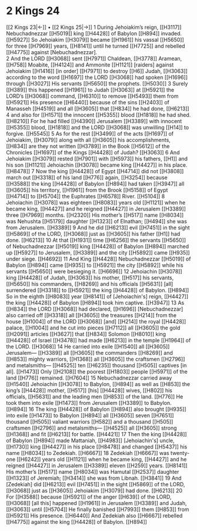 # 2 Kings 24
[[2 Kings 23|←]] • [[2 Kings 25|→]]
1 During Jehoiakim’s reign, [[H3117]] Nebuchadnezzar [[H5019]] king [[H4428]] of Babylon [[H894]] invaded. [[H5927]] So Jehoiakim [[H3079]] became [[H1961]] his vassal [[H5650]] for three [[H7969]] years, [[H8141]] until he turned [[H7725]] and rebelled [[H4775]] against [Nebuchadnezzar].  
2 And the LORD [[H3068]] sent [[H7971]] Chaldean, [[H3778]] Aramean, [[H758]] Moabite, [[H4124]] and Ammonite [[H1121]] [raiders] against Jehoiakim [[H1416]] [in order] [[H7971]] to destroy [[H6]] Judah, [[H3063]] according to the word [[H1697]] the LORD [[H3068]] had spoken [[H1696]] through [[H3027]] His servants [[H5650]] the prophets. [[H5030]] 
3 Surely [[H389]] this happened [[H1961]] to Judah [[H3063]] at [[H5921]] the LORD’s [[H3068]] command, [[H6310]] to remove [[H5493]] them from [[H5921]] His presence [[H6440]] because of the sins [[H2403]] of Manasseh [[H4519]] and all [[H3605]] that [[H834]] he had done, [[H6213]] 
4 and also for [[H1571]] the innocent [[H5355]] blood [[H1818]] he had shed. [[H8210]] For he had filled [[H4390]] Jerusalem [[H3389]] with innocent [[H5355]] blood, [[H1818]] and the LORD [[H3068]] was unwilling [[H14]] to forgive. [[H5545]] 
5 As for the rest [[H3499]] of the acts [[H1697]] of Jehoiakim, [[H3079]] along with all [[H3605]] his accomplishments, [[H834]] are they not written [[H3789]] in the Book [[H5612]] of the Chronicles [[H1697]] of the Kings [[H4428]] of Judah? [[H3063]] 
6 And Jehoiakim [[H3079]] rested [[H7901]] with [[H5973]] his fathers, [[H1]] and his son [[H1121]] Jehoiachin [[H3078]] became king [[H4427]] in his place. [[H8478]] 
7 Now the king [[H4428]] of Egypt [[H4714]] did not [[H3808]] march out [[H3318]] of his land [[H776]] again, [[H3254]] because [[H3588]] the king [[H4428]] of Babylon [[H894]] had taken [[H3947]] all [[H3605]] his territory, [[H1961]] from the Brook [[H5158]] of Egypt [[H4714]] to [[H5704]] the Euphrates [[H6578]] River. [[H5104]] 
8 Jehoiachin [[H3078]] was eighteen [[H8083]] years old [[H1121]] when he became king, [[H4427]] and he reigned [[H4427]] in Jerusalem [[H3389]] three [[H7969]] months. [[H2320]] His mother’s [[H517]] name [[H8034]] was Nehushta [[H5179]] daughter [[H1323]] of Elnathan; [[H494]] she was from Jerusalem. [[H3389]] 
9 And he did [[H6213]] evil [[H7451]] in the sight [[H5869]] of the LORD, [[H3068]] just as [[H3605]] his father [[H1]] had done. [[H6213]] 
10 At that [[H1931]] time [[H6256]] the servants [[H5650]] of Nebuchadnezzar [[H5019]] king [[H4428]] of Babylon [[H894]] marched up [[H5927]] to Jerusalem, [[H3389]] and the city [[H5892]] came [[H935]] under siege. [[H4692]] 
11 And King [[H4428]] Nebuchadnezzar [[H5019]] of Babylon [[H894]] came [[H935]] to [[H5921]] the city [[H5892]] while his servants [[H5650]] were besieging it. [[H6696]] 
12 Jehoiachin [[H3078]] king [[H4428]] of Judah, [[H3063]] his mother, [[H517]] his servants, [[H5650]] his commanders, [[H8269]] and his officials [[H5631]] [all] surrendered [[H3318]] to [[H5921]] the king [[H4428]] of Babylon. [[H894]] So in the eighth [[H8083]] year [[H8141]] of [Jehoiachin's] reign, [[H4427]] the king [[H4428]] of Babylon [[H894]] took him captive. [[H3947]] 
13 As [[H834]] the LORD [[H3068]] had declared, [[H1696]] [Nebuchadnezzar] also carried off [[H3318]] all [[H3605]] the treasures [[H214]] from the house [[H1004]] of the LORD [[H3068]] [and] [[H214]] the royal [[H4428]] palace, [[H1004]] and he cut into pieces [[H7112]] all [[H3605]] the gold [[H2091]] articles [[H3627]] that [[H834]] Solomon [[H8010]] king [[H4428]] of Israel [[H3478]] had made [[H6213]] in the temple [[H1964]] of the LORD. [[H3068]] 
14 He carried into exile [[H1540]] all [[H3605]] Jerusalem— [[H3389]] all [[H3605]] the commanders [[H8269]] and [[H853]] mighty warriors, [[H1368]] all [[H3605]] the craftsmen [[H2796]] and metalsmiths— [[H4525]] ten [[H6235]] thousand [[H505]] captives [in all]. [[H1473]] Only [[H2108]] the poorest [[H1803]] people [[H5971]] of the land [[H776]] remained. [[H7604]] 
15 Nebuchadnezzar carried away [[H1540]] Jehoiachin [[H3078]] to Babylon, [[H894]] as well as [[H853]] the king’s [[H4428]] mother, [[H517]] [his] [[H4428]] wives, [[H802]] his officials, [[H5631]] and the leading men [[H853]] of the land. [[H776]] He took them into exile [[H1473]] from Jerusalem [[H3389]] to Babylon. [[H894]] 
16 The king [[H4428]] of Babylon [[H894]] also brought [[H935]] into exile [[H1473]] to Babylon [[H894]] all [[H3605]] seven [[H7651]] thousand [[H505]] valiant warriors [[H582]] and a thousand [[H505]] craftsmen [[H2796]] and metalsmiths— [[H4525]] all [[H3605]] strong [[H1368]] and fit [[H6213]] for battle. [[H4421]] 
17 Then the king [[H4428]] of Babylon [[H894]] made Mattaniah, [[H4983]] [Jehoiachin's] uncle, [[H1730]] king [[H4427]] in his place [[H8478]] and changed [[H5437]] his name [[H8034]] to Zedekiah. [[H6667]] 
18 Zedekiah [[H6667]] was twenty-one [[H6242]] years old [[H1121]] when he became king, [[H4427]] and he reigned [[H4427]] in Jerusalem [[H3389]] eleven [[H259]] years. [[H8141]] His mother’s [[H517]] name [[H8034]] was Hamutal [[H2537]] daughter [[H1323]] of Jeremiah; [[H3414]] she was from Libnah. [[H3841]] 
19 And [Zedekiah] did [[H6213]] evil [[H7451]] in the sight [[H5869]] of the LORD, [[H3068]] just as [[H3605]] Jehoiakim [[H3079]] had done. [[H6213]] 
20 For [[H3588]] because [[H5921]] of the anger [[H639]] of the LORD, [[H3068]] [all this] happened [[H1961]] in Jerusalem [[H3389]] and Judah, [[H3063]] until [[H5704]] He finally banished [[H7993]] them [[H853]] from [[H5921]] His presence. [[H6440]] And Zedekiah also [[H6667]] rebelled [[H4775]] against the king [[H4428]] of Babylon. [[H894]] 
